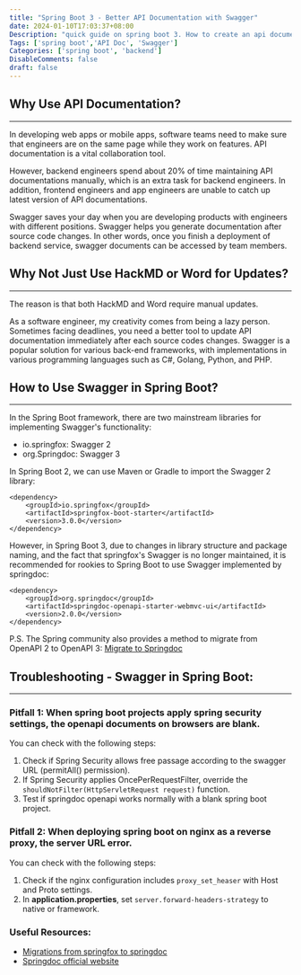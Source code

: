 ```yaml
---
title: "Spring Boot 3 - Better API Documentation with Swagger"
date: 2024-01-10T17:03:37+08:00
Description: "quick guide on spring boot 3. How to create an api document with swagger. "
Tags: ['spring boot','API Doc', 'Swagger']
Categories: ['spring boot', 'backend']
DisableComments: false
draft: false
---
```

## Why Use API Documentation?

---
In developing web apps or mobile apps, software teams need to make sure that engineers are on the same page while they work on features. API documentation is a vital collaboration tool. 

However, backend engineers spend about 20% of time maintaining API documentations manually, which is an extra task for backend engineers. In addition, frontend engineers and app engineers are unable to catch up latest version of API documentations. 

Swagger saves your day when you are developing products with engineers with different positions. Swagger helps you generate documentation after source code changes. In other words, once you finish a deployment of backend service, swagger documents can be accessed by team members. 

## Why Not Just Use HackMD or Word for Updates?

---
The reason is that both HackMD and Word require manual updates.

As a software engineer, my creativity comes from being a lazy person. Sometimes facing deadlines, you need a better tool to update API documentation immediately after each source codes changes. Swagger is a popular solution for various back-end frameworks, with implementations in various programming languages such as C#, Golang, Python, and PHP.

## How to Use Swagger in Spring Boot?

---
In the Spring Boot framework, there are two mainstream libraries for implementing Swagger's functionality:
- io.springfox: Swagger 2
- org.Springdoc: Swagger 3

In Spring Boot 2, we can use Maven or Gradle to import the Swagger 2 library:
```
<dependency>
    <groupId>io.springfox</groupId>
    <artifactId>springfox-boot-starter</artifactId>
    <version>3.0.0</version>
</dependency>
```

However, in Spring Boot 3, due to changes in library structure and package naming, and the fact that springfox's Swagger is no longer maintained, it is recommended for rookies to Spring Boot to use Swagger implemented by springdoc:
```
<dependency>
    <groupId>org.springdoc</groupId>
    <artifactId>springdoc-openapi-starter-webmvc-ui</artifactId>
    <version>2.0.0</version>
</dependency>
```
P.S. The Spring community also provides a method to migrate from OpenAPI 2 to OpenAPI 3: [Migrate to Springdoc](https://springdoc.org/migrating-from-springfox.html)

## Troubleshooting - Swagger in Spring Boot:

---
### Pitfall 1: When spring boot projects apply spring security settings, the openapi documents on browsers are blank.
You can check with the following steps:
1. Check if Spring Security allows free passage according to the swagger URL (permitAll() permission).
2. If Spring Security applies OncePerRequestFilter, override the `shouldNotFilter(HttpServletRequest request)` function.
3. Test if springdoc openapi works normally with a blank spring boot project.

### Pitfall 2: When deploying spring boot on nginx as a reverse proxy, the server URL error.
You can check with the following steps:
1. Check if the nginx configuration includes `proxy_set_heaser` with Host and Proto settings.
2. In **application.properties**, set `server.forward-headers-strategy` to native or framework.

### Useful Resources: 
- [Migrations from springfox to springdoc](https://blog.idontwannarock.me/2022/12/springfox_to_springdoc/)
- [Springdoc official website](https://springdoc.org/migrating-from-springfox.html)